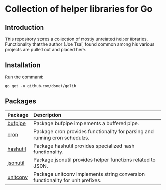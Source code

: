 # Collection of helper libraries for Go #

## Introduction ##

This repository stores a collection of mostly unrelated helper libraries.
Functionality that the author (Joe Tsai) found common among his various projects
are pulled out and placed here.


## Installation ##

Run the command:

```go get -u github.com/dsnet/golib```


## Packages ##

| Package | Description |
| :------ | :---------- |
| [bufpipe](http://godoc.org/github.com/dsnet/golib/bufpipe) | Package bufpipe implements a buffered pipe. |
| [cron](http://godoc.org/github.com/dsnet/golib/cron) | Package cron provides functionality for parsing and running cron schedules. |
| [hashutil](http://godoc.org/github.com/dsnet/golib/hashutil) | Package hashutil provides specialized hash functionality. |
| [jsonutil](http://godoc.org/github.com/dsnet/golib/jsonutil) | Package jsonutil provides helper functions related to JSON. |
| [unitconv](http://godoc.org/github.com/dsnet/golib/unitconv) | Package unitconv implements string conversion functionality for unit prefixes. |
